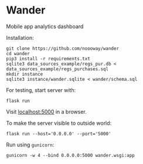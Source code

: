 # Wander
Mobile app analytics dashboard

Installation:
``` shell
git clone https://github.com/noooway/wander
cd wander
pip3 install -r requirements.txt
sqlite3 data_sources_example/regs_pur.db < data_sources_example/regs_purchases.sql 
mkdir instance
sqlite3 instance/wander.sqlite < wander/schema.sql
```

For testing, start server with:
``` shell
flask run
```

Visit [localhost:5000](http://localhost:5000) in a browser.
 
To make the server visible to outside world:
``` shell
flask run --host='0.0.0.0' --port='5000'
```

Run using `gunicorn`:
``` shell
gunicorn -w 4 --bind 0.0.0.0:5000 wander.wsgi:app
```
